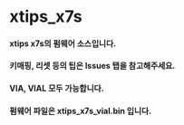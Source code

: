 # xtips_x7s

#### xtips x7s의 펌웨어 소스입니다. 

#### 키매핑, 리셋 등의 팁은 Issues 탭을 참고해주세요.
 
#### VIA, VIAL 모두 가능합니다.

#### 펌웨어 파일은 xtips_x7s_vial.bin 입니다.
